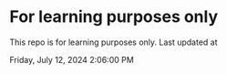 # For learning purposes only
This repo is for learning purposes only.
Last updated at

Friday, July 12, 2024 2:06:00 PM

